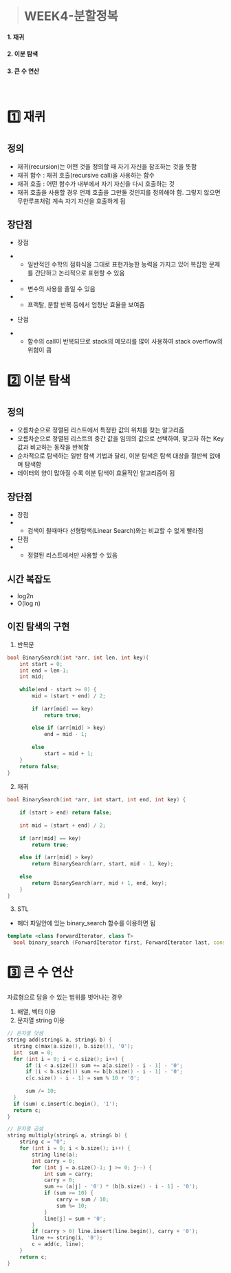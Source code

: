 > # WEEK4-분할정복
#### 1. 재귀
#### 2. 이분 탐색
#### 3. 큰 수 연산
</br>

# 1️⃣ 재퀴
## 정의
* 재귀(recursion)는 어떤 것을 정의할 때 자기 자신을 참조하는 것을 뜻함
* 재귀 함수 : 재귀 호출(recursive call)을 사용하는 함수
* 재귀 호출 : 어떤 함수가 내부에서 자기 자신을 다시 호출하는 것
* 재귀 호출을 사용할 경우 언제 호출을 그만둘 것인지를 정의해야 함. 그렇지 않으면 무한루프처럼 계속 자기 자신을 호출하게 됨
 
## 장단점
* 장점
* * 일반적인 수학의 점화식을 그대로 표현가능한 능력을 가지고 있어 복잡한 문제를 간단하고 논리적으로 표현할 수 있음 
* * 변수의 사용을 줄일 수 있음
* * 프랙탈, 분할 반복 등에서 엄청난 효율을 보여줌

* 단점
* * 함수의 call이 반복되므로 stack의 메모리를 많이 사용하여 stack overflow의 위험이 큼

 

# 2️⃣ 이분 탐색
## 정의
* 오름차순으로 정렬된 리스트에서 특정한 값의 위치를 찾는 알고리즘
* 오름차순으로 정렬된 리스트의 중간 값을 임의의 값으로 선택하여, 찾고자 하는 Key 값과 비교하는 동작을 반복함
* 순차적으로 탐색하는 일반 탐색 기법과 달리, 이분 탐색은 탐색 대상을 절반씩 없애며 탐색함
* 데이터의 양이 많아질 수록 이분 탐색이 효율적인 알고리즘이 됨

## 장단점
* 장점
* * 검색이 될때마다 선형탐색(Linear Search)와는 비교할 수 없게 빨라짐
* 단점
* * 정렬된 리스트에서만 사용할 수 있음

## 시간 복잡도
* log2n
* O(log n)

## 이진 탐색의 구현
1) 반복문
``` C++
bool BinarySearch(int *arr, int len, int key){
    int start = 0;
    int end = len-1;
    int mid;
 
    while(end - start >= 0) {
        mid = (start + end) / 2; 
 
        if (arr[mid] == key)
            return true;
 
        else if (arr[mid] > key)
            end = mid - 1;
 
        else
            start = mid + 1;
    }
    return false;
}
```
2) 재귀
``` C++
bool BinarySearch(int *arr, int start, int end, int key) {
 
    if (start > end) return false;
 
    int mid = (start + end) / 2;
 
    if (arr[mid] == key)
        return true;
        
    else if (arr[mid] > key)
        return BinarySearch(arr, start, mid - 1, key);
        
    else 
        return BinarySearch(arr, mid + 1, end, key);
    }
}
```
3) STL
* <algorithm> 해더 파일안에 있는 binary_search 함수를 이용하면 됨
``` C++
template <class ForwardIterator, class T>
  bool binary_search (ForwardIterator first, ForwardIterator last, const T& val)
```

# 3️⃣ 큰 수 연산
  자료형으로 담을 수 있는 범위를 벗어나는 경우
1) 배열, 벡터 이용
2) 문자열 string 이용
  ``` C++
// 문자열 덧셈
string add(string& a, string& b) {
	string c(max(a.size(), b.size()), '0');
	int  sum = 0;
	for (int i = 0; i < c.size(); i++) {
		if (i < a.size()) sum += a[a.size() - i - 1] - '0';
		if (i < b.size()) sum += b[b.size() - i - 1] - '0';
		c[c.size() - i - 1] = sum % 10 + '0';
		
		sum /= 10;
	}
	if (sum) c.insert(c.begin(), '1');
	return c;
}
```
``` C++
// 문자열 곱셈
string multiply(string& a, string& b) {
	string c = "0";
	for (int i = 0; i < b.size(); i++) {
		string line(a);
		int carry = 0;
		for (int j = a.size()-1; j >= 0; j--) {
			int sum = carry;
			carry = 0;
			sum += (a[j] - '0') * (b[b.size() - i - 1] - '0');
			if (sum >= 10) {
				carry = sum / 10;
				sum %= 10;
			}
			line[j] = sum + '0';
		}
		if (carry > 0) line.insert(line.begin(), carry + '0');
		line += string(i, '0');
		c = add(c, line);
	}
	return c;
}
```         

